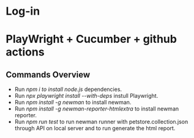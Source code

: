 

# Log-in 
# PlayWright + Cucumber + github actions
## Commands Overview
 - Run *npm i to install node.js* dependencies.
 - Run *npx playwright install --with-deps* instull Playwright.
 - Run *npm install -g newman* to install newman.
 - Run *npm install -g newman-reporter-htmlextra* to install newman reporter. 
 - Run *npm run test* to run newman runner with petstore.collection.json through API on local server and to run generate the html report.